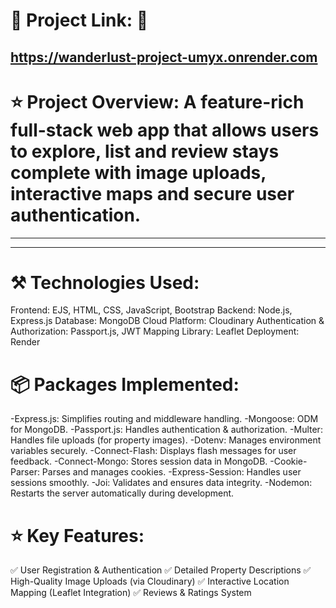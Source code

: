 # 📌 Project Link: 🔗 
https://wanderlust-project-umyx.onrender.com
----------------------------------------------------------------------------------------------------------------------------------------------
 
# ⭐ Project Overview: A feature-rich full-stack web app that allows users to explore, list and review stays complete with image uploads, interactive maps and secure user authentication.
---------------------------------------------------------------------------------------------------------------------------------------------
 ****
# ⚒️ Technologies Used:
 Frontend: EJS, HTML, CSS, JavaScript, Bootstrap
 Backend: Node.js, Express.js
 Database: MongoDB
 Cloud Platform: Cloudinary
 Authentication & Authorization: Passport.js, JWT
 Mapping Library: Leaflet
 Deployment: Render

# 📦 Packages Implemented:
 -Express.js: Simplifies routing and middleware handling.
 -Mongoose: ODM for MongoDB.
 -Passport.js: Handles authentication & authorization.
 -Multer: Handles file uploads (for property images).
 -Dotenv: Manages environment variables securely.
 -Connect-Flash: Displays flash messages for user feedback.
 -Connect-Mongo: Stores session data in MongoDB.
 -Cookie-Parser: Parses and manages cookies.
 -Express-Session: Handles user sessions smoothly.
 -Joi: Validates and ensures data integrity.
 -Nodemon: Restarts the server automatically during development.

# ⭐ Key Features:
 ✅ User Registration & Authentication
 ✅ Detailed Property Descriptions
 ✅ High-Quality Image Uploads (via Cloudinary)
 ✅ Interactive Location Mapping (Leaflet Integration)
 ✅ Reviews & Ratings System

 
